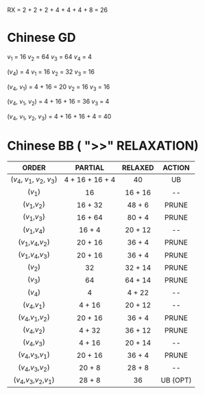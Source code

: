 RX = 2 + 2 + 2 + 4 + 4 + 4 + 8 = 26

Chinese GD
===
$v_1$ = 16
$v_2$ = 64
$v_3$ = 64
$v_4$ = 4

($v_4$) = 4
$v_1$ = 16
$v_2$ = 32
$v_3$ = 16

($v_4$, $v_1$) = 4 + 16 = 20
$v_2$ = 16
$v_3$ = 16

($v_4$, $v_1$, $v_2$) = 4 + 16 + 16 = 36
$v_3$ = 4

($v_4$, $v_1$, $v_2$, $v_3$) = 4 + 16 + 16 + 4 = 40

Chinese BB ( ">>" RELAXATION)
===
| ORDER           | PARTIAL| RELAXED| ACTION |
|:---------------:|:--------------:|:--------------:|:--------:|
| ($v_4$, $v_1$, $v_2$, $v_3$)| 4 + 16 + 16 + 4 | 40 | UB |
| ($v_1$)            | 16 | 16 + 16 | -- |
| ($v_1$,$v_2$)         | 16 + 32 | 48 + 6 | PRUNE |
| ($v_1$,$v_3$)         | 16 + 64 | 80 + 4 | PRUNE |
| ($v_1$,$v_4$)         | 16 + 4 | 20 + 12 | -- |
| ($v_1$,$v_4$,$v_2$)      | 20 + 16 | 36 + 4 | PRUNE |
| ($v_1$,$v_4$,$v_3$)      | 20 + 16 | 36 + 4 | PRUNE |
| ($v_2$)            | 32 | 32 + 14 | PRUNE |
| ($v_3$)            | 64 | 64 + 14 | PRUNE |
| ($v_4$)            | 4 | 4 + 22 | -- |
| ($v_4$,$v_1$)         | 4 + 16 | 20 + 12 | -- |
| ($v_4$,$v_1$,$v_2$)      | 20 + 16 | 36 + 4 | PRUNE |
| ($v_4$,$v_2$)         | 4 + 32 | 36 + 12 | PRUNE |
| ($v_4$,$v_3$)         | 4 + 16 | 20 + 14 | -- |
| ($v_4$,$v_3$,$v_1$)      | 20 + 16 | 36 + 4 | PRUNE |
| ($v_4$,$v_3$,$v_2$)      | 20 + 8 | 28 + 8 | -- |
| ($v_4$,$v_3$,$v_2$,$v_1$)   | 28 + 8 | 36 | UB (OPT) |